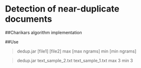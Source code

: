 Detection of near-duplicate documents
==================

##Charikars algorithm implementation

##Use
>dedup.jar [file1] [file2]  max [max ngrams] min [min ngrams]

>dedup.jar text_sample_2.txt text_sample_1.txt  max 3 min 3
